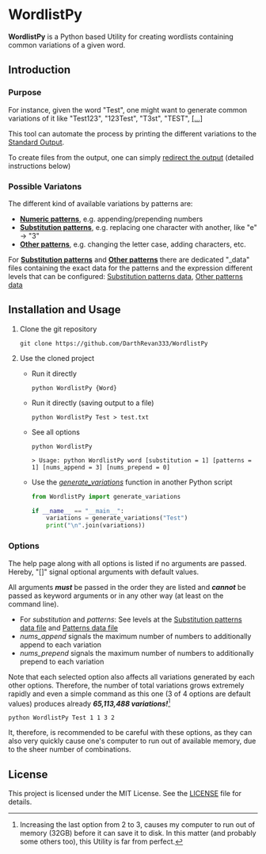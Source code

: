 # WordlistPy

**WordlistPy** is a Python based Utility for creating wordlists containing common variations of a given word.

## Introduction

### Purpose

For instance, given the word "Test", one might want to generate common variations of it like "Test123", "123Test", "T3st", "TEST", [[...]](example.py)

This tool can automate the process by printing the different variations to the [Standard Output](https://en.wikipedia.org/wiki/Standard_streams).

To create files from the output, one can simply [redirect the output](https://www.gnu.org/software/bash/manual/html_node/Redirections.html) (detailed instructions below)

### Possible Variatons

The different kind of available variations by patterns are:

- **[Numeric patterns](WordlistPy/nums_pattern.py)**,  e.g. appending/prepending numbers
- **[Substitution patterns](WordlistPy/substitution.py)**, e.g. replacing one character with another, like "e" -> "3"
- **[Other patterns](WordlistPy/pattern.py)**, e.g. changing the letter case, adding characters, etc.

For **[Substitution patterns](WordlistPy/substitution.py)** and **[Other patterns](WordlistPy/pattern.py)** there are dedicated "_data" files containing the exact data for the patterns and the expression different levels that can be configured: [Substitution patterns data](WordlistPy/substitutions_data.py), [Other patterns data](WordlistPy/patterns_data.py)

## Installation and Usage

1. Clone the git repository
    ```shell
    git clone https://github.com/DarthRevan333/WordlistPy
    ```

2. Use the cloned project

    - Run it directly
        ```shell
        python WordlistPy {Word}
        ```
    
    - Run it directly (saving output to a file)
        ```shell
        python WordlistPy Test > test.txt
        ```
    
    - See all options
        ```shell
        python WordlistPy

        > Usage: python WordlistPy word [substitution = 1] [patterns = 1] [nums_append = 3] [nums_prepend = 0]
        ```

    - Use the *[generate_variations](https://github.com/DarthRevan333/WordlistPy/blob/main/WordlistPy/variations.py#L6)* function in another Python script
        ```Python
        from WordlistPy import generate_variations

        if __name__ == "__main__":
            variations = generate_variations("Test")
            print("\n".join(variations))
        ```

### Options

The help page along with all options is listed if no arguments are passed. Hereby, "[]" signal optional arguments with default values.

All arguments ***must*** be passed in the order they are listed and ***cannot*** be passed as keyword arguments or in any other way (at least on the command line). 

- For *substitution* and *patterns*: See levels at the [Substitution patterns data file](WordlistPy/substitutions_data.py) and [Patterns data file](WordlistPy/patterns_data.py)
- *nums_append* signals the maximum number of numbers to additionally append to each variation
- *nums_prepend* signals the maximum number of numbers to additionally prepend to each variation 

Note that each selected option also affects all variations generated by each other options. Therefore, the number of total variations grows extremely rapidly and even a simple command as this one (3 of 4 options are default values) produces already ***65,113,488  variations!***[^1]
```shell
python WordlistPy Test 1 1 3 2
```

[^1]: Increasing the last option from 2 to 3, causes my computer to run out of memory (32GB) before it can save it to disk. In this matter (and probably some others too), this Utility is far from perfect. 

It, therefore, is recommended to be careful with these options, as they can also very quickly cause one's computer to run out of available memory, due to the sheer number of combinations.

## License

This project is licensed under the MIT License. See the [LICENSE](LICENSE) file for details.
